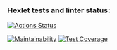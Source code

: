 ### Hexlet tests and linter status:
[![Actions Status](https://github.com/Alina-Zhdanova/java-project-78/actions/workflows/hexlet-check.yml/badge.svg)](https://github.com/Alina-Zhdanova/java-project-78/actions)

[![Maintainability](https://api.codeclimate.com/v1/badges/7ab3ff265315d139deb1/maintainability)](https://codeclimate.com/github/Alina-Zhdanova/java-project-78/maintainability)
[![Test Coverage](https://api.codeclimate.com/v1/badges/7ab3ff265315d139deb1/test_coverage)](https://codeclimate.com/github/Alina-Zhdanova/java-project-78/test_coverage)
